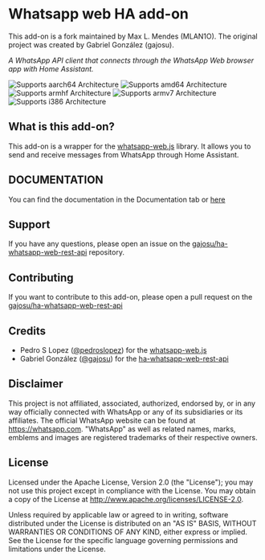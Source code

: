 # Whatsapp web HA add-on

This add-on is a fork maintained by Max L. Mendes (MLAN1O). The original project was created by Gabriel González (gajosu).

_A WhatsApp API client that connects through the WhatsApp Web browser app with Home Assistant._

![Supports aarch64 Architecture][aarch64-shield]
![Supports amd64 Architecture][amd64-shield]
![Supports armhf Architecture][armhf-shield]
![Supports armv7 Architecture][armv7-shield]
![Supports i386 Architecture][i386-shield]

## What is this add-on?
This add-on is a wrapper for the [whatsapp-web.js](https://github.com/pedroslopez/whatsapp-web.js) library. It allows you to send and receive messages from WhatsApp through Home Assistant.

## DOCUMENTATION
You can find the documentation in the Documentation tab or [here](https://github.com/gajosu/whatsapp-ha-addon/blob/master/whatsapp/DOCS.md)

## Support
If you have any questions, please open an issue on the [gajosu/ha-whatsapp-web-rest-api](https://github.com/gajosu/ha-whatsapp-web-rest-api) repository.

## Contributing
If you want to contribute to this add-on, please open a pull request on the [gajosu/ha-whatsapp-web-rest-api](https://github.com/gajosu/ha-whatsapp-web-rest-api)


## Credits
- Pedro S Lopez ([@pedroslopez](https://github.com/pedroslopez)) for the [whatsapp-web.js](https://github.com/pedroslopez/whatsapp-web.js)
- Gabriel González ([@gajosu](https://github.com/gajosu?)) for the [ha-whatsapp-web-rest-api](https://github.com/gajosu/ha-whatsapp-web-rest-api)

## Disclaimer
This project is not affiliated, associated, authorized, endorsed by, or in any way officially connected with WhatsApp or any of its subsidiaries or its affiliates. The official WhatsApp website can be found at https://whatsapp.com. "WhatsApp" as well as related names, marks, emblems and images are registered trademarks of their respective owners.


[aarch64-shield]: https://img.shields.io/badge/aarch64-yes-green.svg
[amd64-shield]: https://img.shields.io/badge/amd64-yes-green.svg
[armhf-shield]: https://img.shields.io/badge/armhf-yes-green.svg
[armv7-shield]: https://img.shields.io/badge/armv7-yes-green.svg
[i386-shield]: https://img.shields.io/badge/i386-yes-green.svg


## License

Licensed under the Apache License, Version 2.0 (the "License");
you may not use this project except in compliance with the License.
You may obtain a copy of the License at http://www.apache.org/licenses/LICENSE-2.0.

Unless required by applicable law or agreed to in writing, software
distributed under the License is distributed on an "AS IS" BASIS,
WITHOUT WARRANTIES OR CONDITIONS OF ANY KIND, either express or implied.
See the License for the specific language governing permissions and
limitations under the License.
